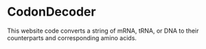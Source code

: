 # CodonDecoder
This website code converts a string of mRNA, tRNA, or DNA to their counterparts and corresponding amino acids. 

